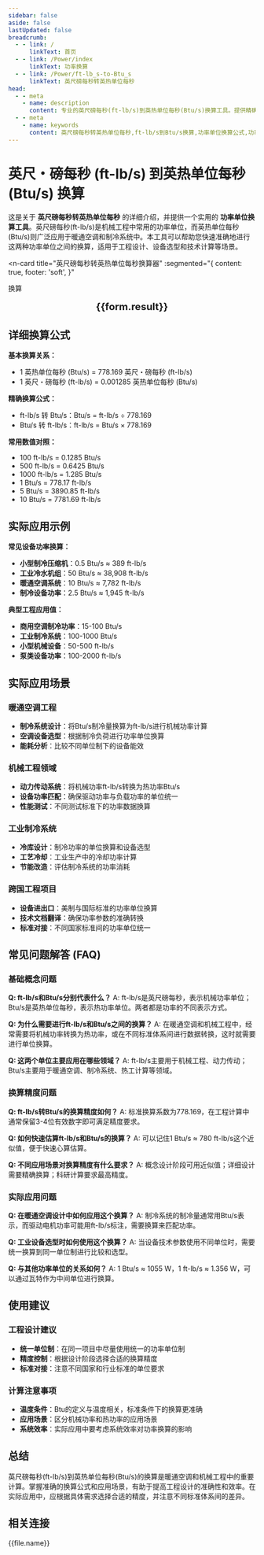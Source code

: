 ```yaml
---
sidebar: false
aside: false
lastUpdated: false
breadcrumb:
  - - link: /
      linkText: 首页
  - - link: /Power/index
      linkText: 功率换算
  - - link: /Power/ft-lb_s-to-Btu_s
      linkText: 英尺磅每秒转英热单位每秒
head:
  - - meta
    - name: description
      content: 专业的英尺磅每秒(ft-lb/s)到英热单位每秒(Btu/s)换算工具。提供精确的功率单位换算公式、实际应用场景和详细的换算关系。适用于暖通空调、机械工程、制冷系统等领域的功率计算和单位转换。
  - - meta
    - name: keywords
      content: 英尺磅每秒转英热单位每秒,ft-lb/s到Btu/s换算,功率单位换算公式,功率单位换算工具,暖通与机械工程功率单位,英热单位换算,机械功率换算,制冷功率计算,暖通空调功率,工程功率单位,Btu功率换算,ft-lb功率单位,英制功率换算,热功率单位,机械工程计算,フィート・ポンド毎秒,BTU毎秒,パワー変換,動力単位変換
---
```

# 英尺・磅每秒 (ft-lb/s) 到英热单位每秒 (Btu/s) 换算

这是关于 **英尺磅每秒转英热单位每秒** 的详细介绍，并提供一个实用的 **功率单位换算工具**。英尺磅每秒(ft-lb/s)是机械工程中常用的功率单位，而英热单位每秒(Btu/s)则广泛应用于暖通空调和制冷系统中。本工具可以帮助您快速准确地进行这两种功率单位之间的换算，适用于工程设计、设备选型和技术计算等场景。

<script setup>
import { onMounted,reactive,inject ,ref  } from 'vue'
import { NButton,NForm ,NFormItem,NInput,NInputNumber,NSelect,NCard,useMessage ,NGrid ,NGi } from 'naive-ui'
import { defineClientComponent } from 'vitepress'
import { Power } from '../../files';
const seoKey = [
  '英尺磅每秒转英热单位每秒',
  'ft-lb/s到Btu/s换算',
  '功率单位换算公式',
  '功率单位换算工具',
  '暖通与机械工程功率单位',
  '英热单位换算',
  '机械功率换算',
  '制冷功率计算',
  '暖通空调功率',
  '工程功率单位',
  'Btu功率换算',
  'ft-lb功率单位',
  '英制功率换算',
  '热功率单位',
  '机械工程计算',
  'フィート・ポンド毎秒',
  'BTU毎秒',
  'パワー変換',
  '動力単位変換'
];
const convert = inject('convert')
const options =  [
  { "label": "英尺・磅每秒 (ft-lb/s)","value": "ft-lb/s" },
  { "label": "英热单位每秒 (Btu/s)","value": "Btu/s" }
];
const formRef = ref(null);
const rules = {
  number:{
    required: true,
    type: 'number',
    trigger: "blur",
    message: '请输入数字'
  },
  to:{
    required: true,
    trigger: "select",
    message: '请选择转换单位'
  },
  from:{
    required: true,
    trigger: "select",
    message: '请选择原始单位'
  }
}
const form = reactive({
  number:null,
  to:'',
  from:'',
  result:'',
  title:'英尺磅每秒转英热单位每秒',
})
const convertHandler = (e) => {
   e.preventDefault();
  formRef.value?.validate((errors)=>{
    if (!errors) {
      form.result = `${form.number}${form.from} = ${convert(form.number).from(form.from).to(form.to)}${form.to}`
    }
  })
}
</script>

<n-card
  title="英尺磅每秒转英热单位每秒换算器"
  :segmented="{
    content: true,
    footer: 'soft',
  }"
>
  <n-form size="large" :model="form" ref='formRef' :rules="rules">
    <n-form-item label="数值"  path="number">
      <n-input-number size="large" style="width:100%" :min="0" v-model:value="form.number"   placeholder="请输入要换算的数值" />
    </n-form-item>
    <n-form-item label="从" path="from">
      <n-select  size="large" :options="options" v-model:value="form.from" placeholder="请选择原始单位" />
    </n-form-item>
    <n-form-item label="到" path="to">
      <n-select  size="large" :options="options" v-model:value="form.to" placeholder="请选择换算单位" />
    </n-form-item>
    <n-form-item>
      <n-button type="info" style="width:100%" @click="convertHandler">换算</n-button>
    </n-form-item>
  </n-form>
  <div  style="text-align:center;font-size:20px;margin-top:16px;">
    <strong>{{form.result}}</strong>
  </div>
  <template #footer>
    <div>
      <span v-for="item of seoKey">{{item}}，</span>
    </div>
  </template>
</n-card>

## 详细换算公式

**基本换算关系：**
- 1 英热单位每秒 (Btu/s) = 778.169 英尺・磅每秒 (ft-lb/s)
- 1 英尺・磅每秒 (ft-lb/s) = 0.001285 英热单位每秒 (Btu/s)

**精确换算公式：**
- ft-lb/s 转 Btu/s：Btu/s = ft-lb/s ÷ 778.169
- Btu/s 转 ft-lb/s：ft-lb/s = Btu/s × 778.169

**常用数值对照：**
- 100 ft-lb/s = 0.1285 Btu/s
- 500 ft-lb/s = 0.6425 Btu/s
- 1000 ft-lb/s = 1.285 Btu/s
- 1 Btu/s = 778.17 ft-lb/s
- 5 Btu/s = 3890.85 ft-lb/s
- 10 Btu/s = 7781.69 ft-lb/s

## 实际应用示例

**常见设备功率换算：**
- **小型制冷压缩机**：0.5 Btu/s ≈ 389 ft-lb/s
- **工业冷水机组**：50 Btu/s ≈ 38,908 ft-lb/s
- **暖通空调系统**：10 Btu/s ≈ 7,782 ft-lb/s
- **制冷设备功率**：2.5 Btu/s ≈ 1,945 ft-lb/s

**典型工程应用值：**
- **商用空调制冷功率**：15-100 Btu/s
- **工业制冷系统**：100-1000 Btu/s
- **小型机械设备**：50-500 ft-lb/s
- **泵类设备功率**：100-2000 ft-lb/s

## 实际应用场景

### 暖通空调工程
- **制冷系统设计**：将Btu/s制冷量换算为ft-lb/s进行机械功率计算
- **空调设备选型**：根据制冷负荷进行功率单位换算
- **能耗分析**：比较不同单位制下的设备能效

### 机械工程领域
- **动力传动系统**：将机械功率ft-lb/s转换为热功率Btu/s
- **设备功率匹配**：确保驱动功率与负载功率的单位统一
- **性能测试**：不同测试标准下的功率数据换算

### 工业制冷系统
- **冷库设计**：制冷功率的单位换算和设备选型
- **工艺冷却**：工业生产中的冷却功率计算
- **节能改造**：评估制冷系统的功率消耗

### 跨国工程项目
- **设备进出口**：美制与国际标准的功率单位换算
- **技术文档翻译**：确保功率参数的准确转换
- **标准对接**：不同国家标准间的功率单位统一

## 常见问题解答 (FAQ)

### 基础概念问题

**Q: ft-lb/s和Btu/s分别代表什么？**
A: ft-lb/s是英尺磅每秒，表示机械功率单位；Btu/s是英热单位每秒，表示热功率单位。两者都是功率的不同表示方式。

**Q: 为什么需要进行ft-lb/s和Btu/s之间的换算？**
A: 在暖通空调和机械工程中，经常需要将机械功率转换为热功率，或在不同标准体系间进行数据转换，这时就需要进行单位换算。

**Q: 这两个单位主要应用在哪些领域？**
A: ft-lb/s主要用于机械工程、动力传动；Btu/s主要用于暖通空调、制冷系统、热工计算等领域。

### 换算精度问题

**Q: ft-lb/s转Btu/s的换算精度如何？**
A: 标准换算系数为778.169，在工程计算中通常保留3-4位有效数字即可满足精度要求。

**Q: 如何快速估算ft-lb/s和Btu/s的换算？**
A: 可以记住1 Btu/s ≈ 780 ft-lb/s这个近似值，便于快速心算估算。

**Q: 不同应用场景对换算精度有什么要求？**
A: 概念设计阶段可用近似值；详细设计需要精确换算；科研计算要求最高精度。

### 实际应用问题

**Q: 在暖通空调设计中如何应用这个换算？**
A: 制冷系统的制冷量通常用Btu/s表示，而驱动电机功率可能用ft-lb/s标注，需要换算来匹配功率。

**Q: 工业设备选型时如何使用这个换算？**
A: 当设备技术参数使用不同单位时，需要统一换算到同一单位制进行比较和选型。

**Q: 与其他功率单位的关系如何？**
A: 1 Btu/s ≈ 1055 W，1 ft-lb/s ≈ 1.356 W，可以通过瓦特作为中间单位进行换算。

## 使用建议

### 工程设计建议
- **统一单位制**：在同一项目中尽量使用统一的功率单位制
- **精度控制**：根据设计阶段选择合适的换算精度
- **标准对接**：注意不同国家和行业标准的单位要求

### 计算注意事项
- **温度条件**：Btu的定义与温度相关，标准条件下的换算更准确
- **应用场景**：区分机械功率和热功率的应用场景
- **系统效率**：实际应用中要考虑系统效率对功率换算的影响

## 总结

英尺磅每秒(ft-lb/s)到英热单位每秒(Btu/s)的换算是暖通空调和机械工程中的重要计算。掌握准确的换算公式和应用场景，有助于提高工程设计的准确性和效率。在实际应用中，应根据具体需求选择合适的精度，并注意不同标准体系间的差异。

## 相关连接
<n-grid x-gap="12" :cols="2">
  <n-gi v-for="(file,index) in Power" :key="index">
    <n-button
      text
      tag="a"
      :href="file.path"
      type="info"
    >
      {{file.name}}
    </n-button>
  </n-gi>
</n-grid>